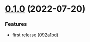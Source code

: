 # [0.1.0](https://github.com/maxmilhas/nodejs-management-notifications/compare/v0.0.0...v0.1.0) (2022-07-20)


### Features

* first release ([092a1bd](https://github.com/maxmilhas/nodejs-management-notifications/commit/092a1bd1aa39815c0542a2536a5e68bfe3082e6f))
